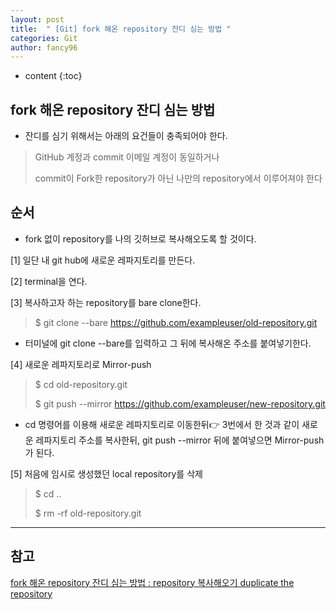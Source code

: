 ```yaml
---
layout: post
title:  " [Git] fork 해온 repository 잔디 심는 방법 "
categories: Git
author: fancy96
---
```

* content
{:toc}

## fork 해온 repository 잔디 심는 방법 

* 잔디를 심기 위해서는 아래의 요건들이 충족되어야 한다.

> GitHub 계정과 commit 이메일 계정이 동일하거나
>
> commit이 Fork한 repository가 아닌 나만의 repository에서 이루어져야 한다

## 순서

* fork 없이 repository를 나의 깃허브로 복사해오도록 할 것이다.

[1] 일단 내 git hub에 새로운 레파지토리를 만든다.

[2] terminal을 연다.

[3] 복사하고자 하는 repository를 bare clone한다.

> $ git clone --bare https://github.com/exampleuser/old-repository.git

* 터미널에 git clone --bare를 입력하고 그 뒤에 복사해온 주소를 붙여넣기한다.

[4] 새로운 레파지토리로 Mirror-push

> $ cd old-repository.git
>
> $ git push --mirror https://github.com/exampleuser/new-repository.git

* cd 명령어를 이용해 새로운 레파지토리로 이동한뒤👉 3번에서 한 것과 같이 새로운 레파지토리 주소를 복사한뒤, git push --mirror 뒤에 붙여넣으면 Mirror-push가 된다.

[5] 처음에 임시로 생성했던 local repository를 삭제

> $ cd ..
> 
> $ rm -rf old-repository.git

---

## 참고

[fork 해온 repository 잔디 심는 방법 : repository 복사해오기 duplicate the repository](https://soranhan.tistory.com/11)